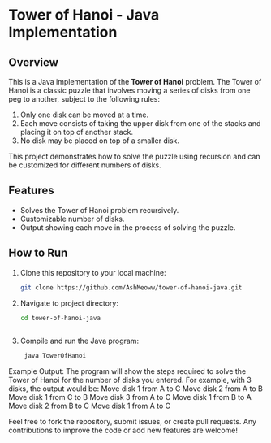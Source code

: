 
# Tower of Hanoi - Java Implementation

## Overview
This is a Java implementation of the **Tower of Hanoi** problem. The Tower of Hanoi is a classic puzzle that involves moving a series of disks from one peg to another, subject to the following rules:
1. Only one disk can be moved at a time.
2. Each move consists of taking the upper disk from one of the stacks and placing it on top of another stack.
3. No disk may be placed on top of a smaller disk.

This project demonstrates how to solve the puzzle using recursion and can be customized for different numbers of disks.

## Features
- Solves the Tower of Hanoi problem recursively.
- Customizable number of disks.
- Output showing each move in the process of solving the puzzle.

## How to Run
1. Clone this repository to your local machine:
   ```bash
   git clone https://github.com/AshMeoww/tower-of-hanoi-java.git

2. Navigate to project directory:
   ```bash
   cd tower-of-hanoi-java
  
4. Compile and run the Java program:
   ```bash
    java TowerOfHanoi

Example Output:
The program will show the steps required to solve the Tower of Hanoi for the number of disks you entered. For example, with 3 disks, the output would be:
Move disk 1 from A to C
Move disk 2 from A to B
Move disk 1 from C to B
Move disk 3 from A to C
Move disk 1 from B to A
Move disk 2 from B to C
Move disk 1 from A to C

Feel free to fork the repository, submit issues, or create pull requests. Any contributions to improve the code or add new features are welcome!
   
